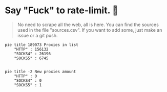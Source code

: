 
# Say "Fuck" to rate-limit. 🖕

> No need to scrape all the web, all is here.
>You can find the sources used in the file "sources.csv".
> If you want to add some, just make an issue or a git push.


```mermaid
pie title 189073 Proxies in list
    "HTTP" : 156132
    "SOCKS4" : 26196
    "SOCKS5" : 6745
            
```

```mermaid
pie title -2 New proxies amount
    "HTTP" : 0
    "SOCKS4" : 0
    "SOCKS5" : 1
```
        